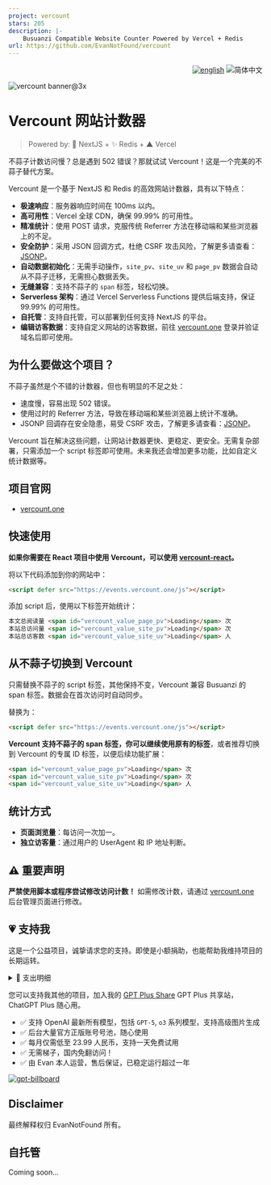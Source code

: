 ```yaml
---
project: vercount
stars: 205
description: |-
    Busuanzi Compatible Website Counter Powered by Vercel + Redis
url: https://github.com/EvanNotFound/vercount
---
```


<div align="right">
  <a title="en" href="README.en.md"><img src="https://img.shields.io/badge/-English-545759?style=for-the-badge" alt="english"></a>
  <img src="https://img.shields.io/badge/-%E7%AE%80%E4%BD%93%E4%B8%AD%E6%96%87-4A628A?style=for-the-badge" alt="简体中文">
</div>

![vercount banner@3x](https://github.com/user-attachments/assets/e41667c9-f5f3-426f-b9f0-ece87d404840)

# Vercount 网站计数器

> Powered by: 🚀 NextJS + ✨ Redis + ▲ Vercel

不蒜子计数访问慢？总是遇到 502 错误？那就试试 Vercount！这是一个完美的不蒜子替代方案。

Vercount 是一个基于 NextJS 和 Redis 的高效网站计数器，具有以下特点：

- **极速响应**：服务器响应时间在 100ms 以内。
- **高可用性**：Vercel 全球 CDN，确保 99.99% 的可用性。
- **精准统计**：使用 POST 请求，克服传统 Referrer 方法在移动端和某些浏览器上的不足。
- **安全防护**：采用 JSON 回调方式，杜绝 CSRF 攻击风险，了解更多请查看：[JSONP](https://en.wikipedia.org/wiki/JSONP)。
- **自动数据初始化**：无需手动操作，`site_pv`、`site_uv` 和 `page_pv` 数据会自动从不蒜子迁移，无需担心数据丢失。
- **无缝兼容**：支持不蒜子的 `span` 标签，轻松切换。
- **Serverless 架构**：通过 Vercel Serverless Functions 提供后端支持，保证 99.99% 的可用性。
- **自托管**：支持自托管，可以部署到任何支持 NextJS 的平台。
- **编辑访客数据**：支持自定义网站的访客数据，前往 [vercount.one](https://vercount.one) 登录并验证域名后即可使用。

## 为什么要做这个项目？

不蒜子虽然是个不错的计数器，但也有明显的不足之处：

- 速度慢，容易出现 502 错误。
- 使用过时的 Referrer 方法，导致在移动端和某些浏览器上统计不准确。
- JSONP 回调存在安全隐患，易受 CSRF 攻击，了解更多请查看：[JSONP](https://en.wikipedia.org/wiki/JSONP)。

Vercount 旨在解决这些问题，让网站计数器更快、更稳定、更安全。无需复杂部署，只需添加一个 script 标签即可使用。未来我还会增加更多功能，比如自定义统计数据等。

## 项目官网

- [vercount.one](https://vercount.one)

## 快速使用

**如果你需要在 React 项目中使用 Vercount，可以使用 [vercount-react](https://github.com/EvanNotFound/vercount-react)。**

将以下代码添加到你的网站中：

```html
<script defer src="https://events.vercount.one/js"></script>
```

添加 script 后，使用以下标签开始统计：

```html
本文总阅读量 <span id="vercount_value_page_pv">Loading</span> 次
本站总访问量 <span id="vercount_value_site_pv">Loading</span> 次
本站总访客数 <span id="vercount_value_site_uv">Loading</span> 人
```

## 从不蒜子切换到 Vercount

只需替换不蒜子的 script 标签，其他保持不变，Vercount 兼容 Busuanzi 的 span 标签。数据会在首次访问时自动同步。

替换为：

```html
<script defer src="https://events.vercount.one/js"></script>
```

**Vercount 支持不蒜子的 span 标签，你可以继续使用原有的标签**，或者推荐切换到 Vercount 的专属 ID 标签，以便后续功能扩展：

```html
<span id="vercount_value_page_pv">Loading</span> 次
<span id="vercount_value_site_pv">Loading</span> 次
<span id="vercount_value_site_uv">Loading</span> 人
```

## 统计方式

- **页面浏览量**：每访问一次加一。
- **独立访客量**：通过用户的 UserAgent 和 IP 地址判断。

## ⚠️ 重要声明

**严禁使用脚本或程序尝试修改访问计数！** 如需修改计数，请通过 [vercount.one](https://vercount.one) 后台管理页面进行修改。

## 💗 支持我

这是一个公益项目，诚挚请求您的支持。即使是小额捐助，也能帮助我维持项目的长期运转。

<details><summary>📝 支出明细</summary>
目前，Vercount 项目的运营费用由我个人承担，包括 Vercel 的费用和数据库服务器的费用。每月和每年的支出明细如下：

每月支出：
- Vercel Pro 订阅费用：$20 USD
- Vercel Function Invocations 费用：$1 USD
- Edge Middleware Invocations 费用：$1 USD
- 总计：约 ¥154 CNY

每年支出：
- Redis 数据库服务器费用：$40 USD
- 域名费用：$15 USD
- 总计：约 ¥390 CNY

随着项目规模扩大，我希望能得到您的支持。
</details>

您可以支持我其他的项目，加入我的 [GPT Plus Share](https://gptplus.ca) GPT Plus 共享站，ChatGPT Plus 随心用。

- ✅ 支持 OpenAI 最新所有模型，包括 `GPT-5`, `o3` 系列模型，支持高级图片生成
- ✅ 后台大量官方正版账号号池，随心使用
- ✅ 每月仅需低至 23.99 人民币，支持一天免费试用
- ✅ 无需梯子，国内免翻访问！
- ✅ 由 Evan 本人运营，售后保证，已稳定运行超过一年

[![gpt-billboard](https://github.com/user-attachments/assets/e4b142ad-b48f-4ea1-828e-57a743f54d90)](https://www.gptplus.ca/home)

## Disclaimer

最终解释权归 EvanNotFound 所有。

## 自托管

Coming soon...
